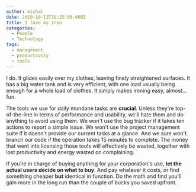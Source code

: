 ```yaml
---
author: michal
date: 2010-10-13T16:25:00.000Z
title: I love my iron
categories:
  - People
  - Technology
tags:
  - management
  - productivity
  - tools
---
```


I do. It glides easily over my clothes, leaving finely straightened surfaces. It has a big water tank and is very efficient, with one load usually being enough for a whole load of clothes. It simply makes ironing easy, almost... fun.

The tools we use for daily mundane tasks are __crucial__. Unless they're top-of-the-line in terms of performance and usability, we'll hate them and do anything to avoid using them. We won't use the bug tracker if it takes ten actions to report a simple issue. We won't use the project management suite if it doesn't provide our current tasks at a glance. And we sure won't branch our code if the operation takes 15 minutes to complete. The money that went into licensing those tools will effectively be wasted, together with lost productivity and energy wasted on complaining.

If you're in charge of buying anything for your corporation's use, __let the actual users decide on what to buy__. And pay whatever it costs, or find something cheaper __but__ identical in function. Do the math and find you'll gain more in the long run than the couple of bucks you saved upfront.
